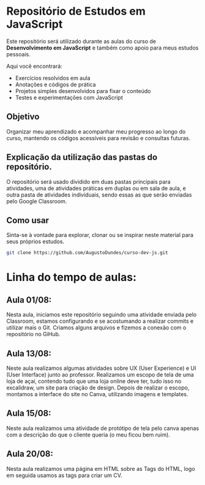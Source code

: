 # Repositório de Estudos em JavaScript

Este repositório será utilizado durante as aulas do curso de **Desenvolvimento em JavaScript** e também como apoio para meus estudos pessoais.

Aqui você encontrará:

- Exercícios resolvidos em aula  
- Anotações e códigos de prática  
- Projetos simples desenvolvidos para fixar o conteúdo  
- Testes e experimentações com JavaScript

## Objetivo

Organizar meu aprendizado e acompanhar meu progresso ao longo do curso, mantendo os códigos acessíveis para revisão e consultas futuras.

## Explicação da utilização das pastas do repositório.

O repositório será usado dividido em duas pastas principais para atividades, uma de atividades práticas em duplas ou em sala de aula, e outra pasta de atividades individuais, sendo essas as que serão enviadas pelo Google Classroom.

## Como usar

Sinta-se à vontade para explorar, clonar ou se inspirar neste material para seus próprios estudos.

```bash
git clone https://github.com/AugustoDundes/curso-dev-js.git
```

# Linha do tempo de aulas:

## Aula 01/08:

Nesta aula, iniciamos este repositório seguindo uma atividade enviada pelo Classroom, estamos configurando e se acostumando a realizar commits e utilizar mais o Git. Criamos alguns arquivos e fizemos a conexão com o repositório no GiHub.

## Aula 13/08:

Neste aula realizamos algumas atividades sobre UX (User Experience) e UI (User Interface) junto ao professor. Realizamos um escopo de tela de uma loja de açaí, contendo tudo que uma loja online deve ter, tudo isso no excalidraw, um site para criação de design. Depois de realizar o escopo, montamos a interface do site no Canva, utilizando imagens e templates.

## Aula 15/08:

Neste aula realizamos uma atividade de protótipo de tela pelo canva apenas com a descrição do que o cliente queria (o meu ficou bem ruim).

## Aula 20/08:

Nesta aula realizamos uma página em HTML sobre as Tags do HTML, logo em seguida usamos as tags para criar um CV.